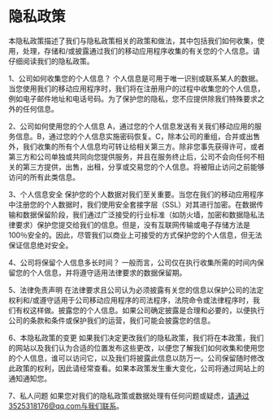 # 隐私政策

本隐私政策描述了我们与隐私政策相关的政策和做法，其中包括我们如何收集，使用，处理，存储和/或披露通过我们的移动应用程序收集的有关您的个人信息。请仔细阅读我们的隐私政策。

1、公司如何收集您的个人信息？
个人信息是可用于唯一识别或联系某人的数据。当您使用我们的移动应用程序时，我们将在注册用户的过程中收集您的个人信息，例如电子邮件地址和电话号码。为了保护您的隐私，您不应提供除我们特殊要求之外的任何信息。

2、公司如何使用您的个人信息
A，通过您的个人信息发送有关我们移动应用的服务信息。B，通过您的个人信息实施密码恢复。C，除本公司的重组，合并或出售外，我们收集的所有个人信息均可转让给相关第三方。除非您事先获得许可，或者第三方和公司单独或共同向您提供服务，并且在服务终止后，公司不会向任何不相关的第三方提供，出售，出租，分享或交易您的个人信息。将被阻止访问之前能够访问的所有此类信息。

3、个人信息安全
保护您的个人数据对我们至关重要。当您在我们的移动应用程序中注册您的个人数据时，我们使用安全套接字层（SSL）对其进行加密。在数据传输和数据保留阶段，我们通过广泛接受的行业标准（如防火墙，加密和数据隐私法律要求）保护您提交给我们的信息。但是，没有互联网传输或电子存储方法是100％安全的。因此，尽管我们以商业上可接受的方式保护您的个人信息，但无法保证信息绝对安全。

4、公司将保留个人信息多长时间？
一般而言，公司仅在执行收集所需的时间内保留您的个人信息，并将遵守适用法律要求的数据保留期。

5、法律免责声明
在法律要求且公司认为必须披露有关您的信息以保护公司的法定权利和/或遵守适用于公司移动应用程序的司法程序，法院命令或法律程序时，我们有权这样做。披露您的个人信息。如果公司确定披露是合理和必要的，以便执行公司的条款和条件或保护我们的运营，我们可能会披露您的信息。

6、本隐私政策的变更
如果我们决定更改我们的隐私政策，我们将在本政策，我们的网站以及我们认为合适的位置发布这些更改，以便您了解我们如何收集和使用您的个人信息，谁可以访问它，以及我们将披露此信息以防万一。公司保留随时修改此政策的权利，因此请经常查看。如果本政策发生重大变化，公司将通过网站上的通知通知您。

7、私人问题
如果您对我们的隐私政策或数据处理有任何问题或疑虑，请通过3525318176@qq.com与我们联系。
